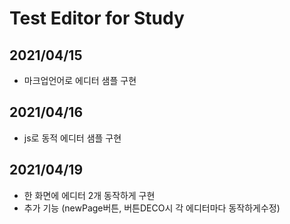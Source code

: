 
# Test Editor for Study


## 2021/04/15
- 마크업언어로 에디터 샘플 구현

## 2021/04/16  
- js로 동적 에디터 샘플 구현

## 2021/04/19
- 한 화면에 에디터 2개 동작하게 구현
- 추가 기능 (newPage버튼, 버튼DECO시 각 에디터마다 동작하게수정)
